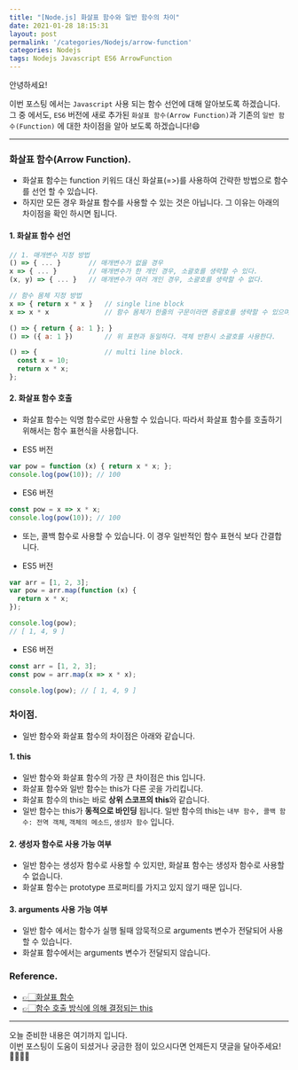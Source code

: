 ```yaml
---
title: "[Node.js] 화살표 함수와 일반 함수의 차이"
date: 2021-01-28 18:15:31
layout: post
permalink: '/categories/Nodejs/arrow-function'
categories: Nodejs
tags: Nodejs Javascript ES6 ArrowFunction
---
```


안녕하세요!

이번 포스팅 에서는 `Javascript` 사용 되는 함수 선언에 대해 알아보도록 하겠습니다.   
그 중 에서도, `ES6` 버전에 새로 추가된 `화살표 함수(Arrow Function)`과 기존의 `일반 함수(Function)` 에 대한 차이점을 알아 보도록 하겠습니다!😄 

-----


### 화살표 함수(Arrow Function).
- 화살표 함수는 function 키워드 대신 화살표(=>)를 사용하여 간략한 방법으로 함수를 선언 할 수 있습니다.
- 하지만 모든 경우 화살표 함수를 사용할 수 있는 것은 아닙니다. 그 이유는 아래의 차이점을 확인 하시면 됩니다.


#### 1. 화살표 함수 선언
```javascript
// 1. 매개변수 지정 방법
() => { ... }       // 매개변수가 없을 경우
x => { ... }        // 매개변수가 한 개인 경우, 소괄호를 생략할 수 있다.
(x, y) => { ... }   // 매개변수가 여러 개인 경우, 소괄호를 생략할 수 없다.

// 함수 몸체 지정 방법
x => { return x * x }   // single line block
x => x * x              // 함수 몸체가 한줄의 구문이라면 중괄호를 생략할 수 있으며 암묵적으로 return된다. 위 표현과 동일하다.

() => { return { a: 1 }; }
() => ({ a: 1 })        // 위 표현과 동일하다. 객체 반환시 소괄호를 사용한다.

() => {                 // multi line block.
  const x = 10;
  return x * x;
};
```


#### 2. 화살표 함수 호출
- 화살표 함수는 익명 함수로만 사용할 수 있습니다. 따라서 화살표 함수를 호출하기 위해서는 함수 표현식을 사용합니다.

- ES5 버전
```javascript
var pow = function (x) { return x * x; };
console.log(pow(10)); // 100
```

- ES6 버전
```javascript
const pow = x => x * x;
console.log(pow(10)); // 100
```

- 또는, 콜백 함수로 사용할 수 있습니다. 이 경우 일반적인 함수 표현식 보다 간결합니다.

- ES5 버전

```javascript
var arr = [1, 2, 3];
var pow = arr.map(function (x) {
  return x * x;
});

console.log(pow); 
// [ 1, 4, 9 ]
```

- ES6 버전

```javascript
const arr = [1, 2, 3];
const pow = arr.map(x => x * x);

console.log(pow); // [ 1, 4, 9 ]
```


### 차이점.
- 일반 함수와 화살표 함수의 차이점은 아래와 같습니다.

#### 1. this
- 일반 함수와 화살표 함수의 가장 큰 차이점은 this 입니다.
- 화살표 함수와 일반 함수는 this가 다른 곳을 가리킵니다.
- 화살표 함수의 this는 바로 **상위 스코프의 this**와 같습니다. 
- 일반 함수는 this가 **동적으로 바인딩** 됩니다. 일반 함수의 this는 `내부 함수, 콜백 함수: 전역 객체`, `객체의 메소드`, `생성자 함수` 입니다.

#### 2. 생성자 함수로 사용 가능 여부
- 일반 함수는 생성자 함수로 사용할 수 있지만, 화살표 함수는 생성자 함수로 사용할 수 없습니다.
- 화살표 함수는 prototype 프로퍼티를 가지고 있지 않기 때문 입니다.

#### 3. arguments 사용 가능 여부
- 일반 함수 에서는 함수가 실행 될때 암묵적으로 arguments 변수가 전달되어 사용할 수 있습니다.
- 화살표 함수에서는 arguments 변수가 전달되지 않습니다.


### Reference.
- [👉🏻화살표 함수](https://poiemaweb.com/es6-arrow-function)
- [👉🏻함수 호출 방식에 의해 결정되는 this](https://poiemaweb.com/js-this)

-----

오늘 준비한 내용은 여기까지 입니다.  
이번 포스팅이 도움이 되셨거나 궁금한 점이 있으시다면 언제든지 댓글을 달아주세요!🙋🏻‍♀️✨    
